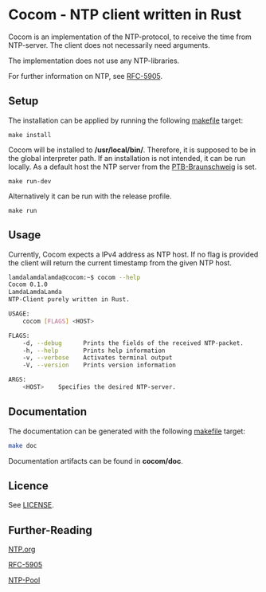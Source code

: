 # Cocom - NTP client written in Rust

Cocom is an implementation of the NTP-protocol, to receive 
the time from NTP-server. The client does not necessarily need arguments.

The implementation does not use any NTP-libraries.

For further information on NTP, see [RFC-5905](https://tools.ietf.org/html/rfc5905#section-7).

## Setup
The installation can be applied by running the following [makefile](makefile) target:

```
make install 
```

Cocom will be installed to **/usr/local/bin/**. Therefore, it is supposed to be in the global interpreter path. 
If an installation is not intended, it can be run locally. As a default host the NTP
server from the [PTB-Braunschweig](https://www.ptb.de) is set.

```
make run-dev
```

Alternatively it can be run with the release profile.

```
make run
```

## Usage

Currently, Cocom expects a IPv4 address as NTP host. If no flag is provided the client will
 return the current timestamp from the given NTP host.

```sh
lamdalamdalamda@cocom:~$ cocom --help
Cocom 0.1.0
LamdaLamdaLamda 
NTP-Client purely written in Rust.

USAGE:
    cocom [FLAGS] <HOST>

FLAGS:
    -d, --debug      Prints the fields of the received NTP-packet.
    -h, --help       Prints help information
    -v, --verbose    Activates terminal output
    -V, --version    Prints version information

ARGS:
    <HOST>    Specifies the desired NTP-server.

```


## Documentation

The documentation can be generated with the following [makefile](makefile) target:

```sh
make doc
```

Documentation artifacts can be found in **cocom/doc**.

## Licence

See [LICENSE](LICENSE).

## Further-Reading

[NTP.org](http://www.ntp.org/) 

[RFC-5905](https://tools.ietf.org/html/rfc5905#section-7)

[NTP-Pool](https://www.ntppool.org/en/)